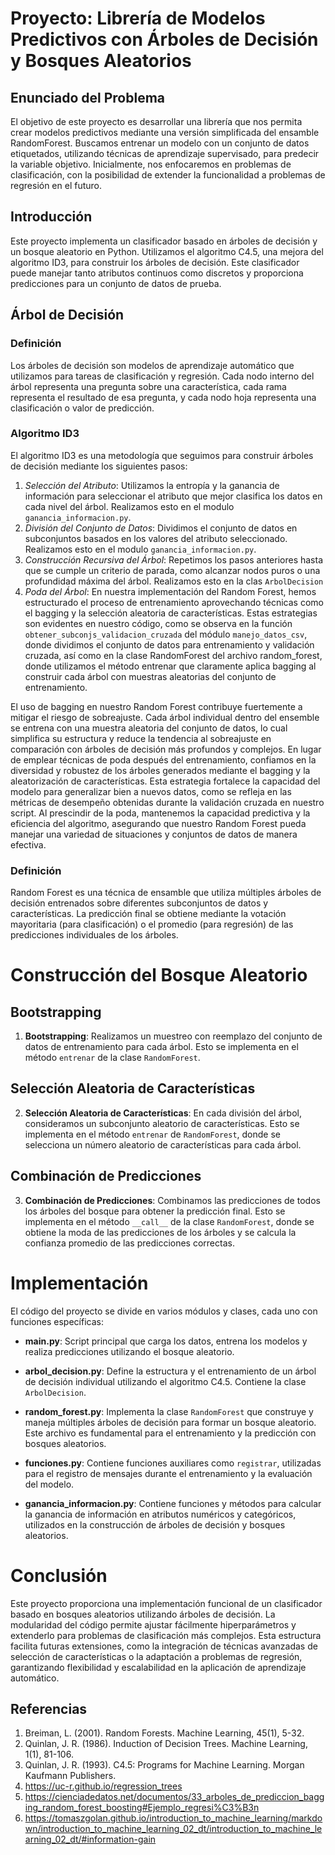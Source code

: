 # Proyecto: Librería de Modelos Predictivos con Árboles de Decisión y Bosques Aleatorios

## Enunciado del Problema

El objetivo de este proyecto es desarrollar una librería que nos permita crear modelos predictivos mediante una versión simplificada del ensamble RandomForest. Buscamos entrenar un modelo con un conjunto de datos etiquetados, utilizando técnicas de aprendizaje supervisado, para predecir la variable objetivo. Inicialmente, nos enfocaremos en problemas de clasificación, con la posibilidad de extender la funcionalidad a problemas de regresión en el futuro.

## Introducción

Este proyecto implementa un clasificador basado en árboles de decisión y un bosque aleatorio en Python. Utilizamos el algoritmo C4.5, una mejora del algoritmo ID3, para construir los árboles de decisión. Este clasificador puede manejar tanto atributos continuos como discretos y proporciona predicciones para un conjunto de datos de prueba.

## Árbol de Decisión

### Definición

Los árboles de decisión son modelos de aprendizaje automático que utilizamos para tareas de clasificación y regresión. Cada nodo interno del árbol representa una pregunta sobre una característica, cada rama representa el resultado de esa pregunta, y cada nodo hoja representa una clasificación o valor de predicción.

### Algoritmo ID3

El algoritmo ID3 es una metodología que seguimos para construir árboles de decisión mediante los siguientes pasos:

1. *Selección del Atributo*: Utilizamos la entropía y la ganancia de información para seleccionar el atributo que mejor clasifica los datos en cada nivel del árbol. Realizamos esto en el modulo `ganancia_informacion.py`.
2. *División del Conjunto de Datos*: Dividimos el conjunto de datos en subconjuntos basados en los valores del atributo seleccionado. Realizamos esto en el modulo `ganancia_informacion.py`.
3. *Construcción Recursiva del Árbol*: Repetimos los pasos anteriores hasta que se cumple un criterio de parada, como alcanzar nodos puros o una profundidad máxima del árbol. Realizamos esto en la clas `ArbolDecision`
4. *Poda del Árbol*: En nuestra implementación del Random Forest, hemos estructurado el proceso de entrenamiento aprovechando técnicas como el bagging y la selección aleatoria de características. Estas estrategias son evidentes en nuestro código, como se observa en la función `obtener_subconjs_validacion_cruzada` del módulo `manejo_datos_csv`, donde dividimos el conjunto de datos para entrenamiento y validación cruzada, así como en la clase RandomForest del archivo random_forest, donde utilizamos el método entrenar que claramente aplica bagging al construir cada árbol con muestras aleatorias del conjunto de entrenamiento.

El uso de bagging en nuestro Random Forest contribuye fuertemente a mitigar el riesgo de sobreajuste. Cada árbol individual dentro del ensemble se entrena con una muestra aleatoria del conjunto de datos, lo cual simplifica su estructura y reduce la tendencia al sobreajuste en comparación con árboles de decisión más profundos y complejos. En lugar de emplear técnicas de poda después del entrenamiento, confiamos en la diversidad y robustez de los árboles generados mediante el bagging y la aleatorización de características. Esta estrategia fortalece la capacidad del modelo para generalizar bien a nuevos datos, como se refleja en las métricas de desempeño obtenidas durante la validación cruzada en nuestro script. Al prescindir de la poda, mantenemos la capacidad predictiva y la eficiencia del algoritmo, asegurando que nuestro Random Forest pueda manejar una variedad de situaciones y conjuntos de datos de manera efectiva.

### Definición

Random Forest es una técnica de ensamble que utiliza múltiples árboles de decisión entrenados sobre diferentes subconjuntos de datos y características. La predicción final se obtiene mediante la votación mayoritaria (para clasificación) o el promedio (para regresión) de las predicciones individuales de los árboles.

# Construcción del Bosque Aleatorio

## Bootstrapping
1. **Bootstrapping**: Realizamos un muestreo con reemplazo del conjunto de datos de entrenamiento para cada árbol. Esto se implementa en el método `entrenar` de la clase `RandomForest`.

## Selección Aleatoria de Características
2. **Selección Aleatoria de Características**: En cada división del árbol, consideramos un subconjunto aleatorio de características. Esto se implementa en el método `entrenar` de `RandomForest`, donde se selecciona un número aleatorio de características para cada árbol.

## Combinación de Predicciones
3. **Combinación de Predicciones**: Combinamos las predicciones de todos los árboles del bosque para obtener la predicción final. Esto se implementa en el método `__call__` de la clase `RandomForest`, donde se obtiene la moda de las predicciones de los árboles y se calcula la confianza promedio de las predicciones correctas.

# Implementación

El código del proyecto se divide en varios módulos y clases, cada uno con funciones específicas:

- **main.py**: Script principal que carga los datos, entrena los modelos y realiza predicciones utilizando el bosque aleatorio.
  
- **arbol_decision.py**: Define la estructura y el entrenamiento de un árbol de decisión individual utilizando el algoritmo C4.5. Contiene la clase `ArbolDecision`.

- **random_forest.py**: Implementa la clase `RandomForest` que construye y maneja múltiples árboles de decisión para formar un bosque aleatorio. Este archivo es fundamental para el entrenamiento y la predicción con bosques aleatorios.

- **funciones.py**: Contiene funciones auxiliares como `registrar`, utilizadas para el registro de mensajes durante el entrenamiento y la evaluación del modelo.

- **ganancia_informacion.py**: Contiene funciones y métodos para calcular la ganancia de información en atributos numéricos y categóricos, utilizados en la construcción de árboles de decisión y bosques aleatorios.

# Conclusión

Este proyecto proporciona una implementación funcional de un clasificador basado en bosques aleatorios utilizando árboles de decisión. La modularidad del código permite ajustar fácilmente hiperparámetros y extenderlo para problemas de clasificación más complejos. Esta estructura facilita futuras extensiones, como la integración de técnicas avanzadas de selección de características o la adaptación a problemas de regresión, garantizando flexibilidad y escalabilidad en la aplicación de aprendizaje automático.


## Referencias

1. Breiman, L. (2001). Random Forests. Machine Learning, 45(1), 5-32.
2. Quinlan, J. R. (1986). Induction of Decision Trees. Machine Learning, 1(1), 81-106.
3. Quinlan, J. R. (1993). C4.5: Programs for Machine Learning. Morgan Kaufmann Publishers.
4. https://uc-r.github.io/regression_trees
5. https://cienciadedatos.net/documentos/33_arboles_de_prediccion_bagging_random_forest_boosting#Ejemplo_regresi%C3%B3n
6. https://tomaszgolan.github.io/introduction_to_machine_learning/markdown/introduction_to_machine_learning_02_dt/introduction_to_machine_learning_02_dt/#information-gain
